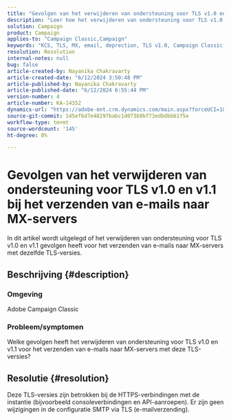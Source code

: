 ```yaml
---
title: "Gevolgen van het verwijderen van ondersteuning voor TLS v1.0 en v1.1 bij het verzenden van e-mails naar MX-servers"
description: "Leer hoe het verwijderen van ondersteuning voor TLS v1.0 en v1.1 van invloed is op het verzenden van e-mails naar MX-servers met deze verouderde TLS-versies."
solution: Campaign
product: Campaign
applies-to: "Campaign Classic,Campaign"
keywords: "KCS, TLS, MX, email, deprection, TLS v1.0, Campaign Classic, ACC"
resolution: Resolution
internal-notes: null
bug: false
article-created-by: Nayanika Chakravarty
article-created-date: "6/12/2024 3:50:48 PM"
article-published-by: Nayanika Chakravarty
article-published-date: "6/12/2024 6:55:44 PM"
version-number: 4
article-number: KA-14352
dynamics-url: "https://adobe-ent.crm.dynamics.com/main.aspx?forceUCI=1&pagetype=entityrecord&etn=knowledgearticle&id=e03bb184-d328-ef11-840b-0022480a40c2"
source-git-commit: 145ef6d7e40297babc1d073b9bf73edbdbb61f5e
workflow-type: tm+mt
source-wordcount: '145'
ht-degree: 0%

---
```


# Gevolgen van het verwijderen van ondersteuning voor TLS v1.0 en v1.1 bij het verzenden van e-mails naar MX-servers


In dit artikel wordt uitgelegd of het verwijderen van ondersteuning voor TLS v1.0 en v1.1 gevolgen heeft voor het verzenden van e-mails naar MX-servers met dezelfde TLS-versies.

## Beschrijving {#description}


### Omgeving

Adobe Campaign Classic

### Probleem/symptomen

Welke gevolgen heeft het verwijderen van ondersteuning voor TLS v1.0 en v1.1 voor het verzenden van e-mails naar MX-servers met deze TLS-versies?


## Resolutie {#resolution}


Deze TLS-versies zijn betrokken bij de HTTPS-verbindingen met de instantie (bijvoorbeeld consoleverbindingen en API-aanroepen). Er zijn geen wijzigingen in de configuratie SMTP via TLS (e-mailverzending).
